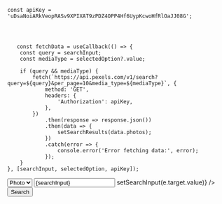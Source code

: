     const apiKey = 'uDsaNoiARkVeopRASv9XPIXAT9zPDZ4OPP4Hf6UypKcwoHfRlOaJJ08G';




       const fetchData = useCallback(() => {
        const query = searchInput;
        const mediaType = selectedOption?.value;

        if (query && mediaType) {
            fetch(`https://api.pexels.com/v1/search?query=${query}&per_page=10&media_type=${mediaType}`, {
                method: 'GET',
                headers: {
                    'Authorization': apiKey,
                },
            })
                .then(response => response.json())
                .then(data => {
                    setSearchResults(data.photos);
                })
                .catch(error => {
                    console.error('Error fetching data:', error);
                });
        }
    }, [searchInput, selectedOption, apiKey]);




<form onSubmit={handleFormSubmit}>
  <select className='select_photo_video'>
    <option value="sunny">Photo</option>
    <option value="rainy">Video</option>
  </select>
  <input
    type="text"
    placeholder="Search for free photos"
    value={searchInput}
    onChange={(e) => setSearchInput(e.target.value)}
  />
  <button type="submit">Search</button>
</form>
